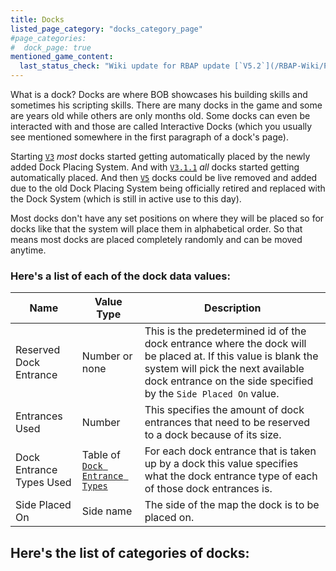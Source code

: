 ```yaml
---
title: Docks
listed_page_category: "docks_category_page"
#page_categories:
#  dock_page: true
mentioned_game_content:
  last_status_check: "Wiki update for RBAP update [`V5.2`](/RBAP-Wiki/Posts/Update-Log/5-2-0)"
---
```


What is a dock? Docks are where BOB showcases his building skills and sometimes his scripting skills. There are many docks in the game and some are years old while others are only months old. Some docks can even be interacted with and those are called Interactive Docks (which you usually see mentioned somewhere in the first paragraph of a dock's page).

Starting [`V3`](/Posts/Update-Log/3-0-0) *most* docks started getting automatically placed by the newly added Dock Placing System. And with [`V3.1.1`](/Posts/Update-Log/3-1-1) *all* docks started getting automatically placed. And then [`V5`](/Posts/Update-Log/5-0-0) docks could be live removed and added due to the old Dock Placing System being officially retired and replaced with the Dock System (which is still in active use to this day).

Most docks don't have any set positions on where they will be placed so for docks like that the system will place them in alphabetical order. So that means most docks are placed completely randomly and can be moved anytime.

### Here's a list of each of the dock data values:

| Name                   | Value Type                                          | Description |
|-|-|-|
| Reserved Dock Entrance | Number or none                                      | This is the predetermined id of the dock entrance where the dock will be placed at. If this value is blank the system will pick the next available dock entrance on the side specified by the `Side Placed On` value. |
| Entrances Used         | Number                                              | This specifies the amount of dock entrances that need to be reserved to a dock because of its size. |
| Dock Entrance Types Used        | Table of [`Dock Entrance Types`](/Wiki/Dock-Entrance-Types) | For each dock entrance that is taken up by a dock this value specifies what the dock entrance type of each of those dock entrances is. |
| Side Placed On         | Side name                                           | The side of the map the dock is to be placed on. |

## Here's the list of categories of docks:
